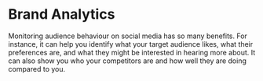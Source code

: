 # Brand Analytics

Monitoring audience behaviour on social media has so many benefits. For instance, it can help you identify what your target audience likes, what their preferences are, and what they might be interested in hearing more about. It can also show you who your competitors are and how well they are doing compared to you.

